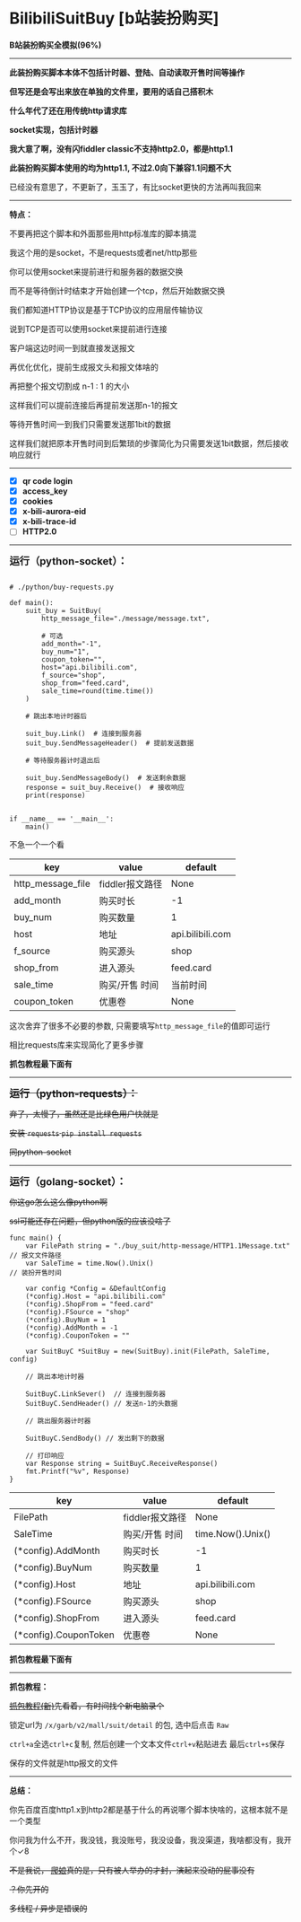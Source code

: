 # BilibiliSuitBuy [b站装扮购买]

**B站装扮购买全模拟(96%)**

------------------------------------------------

**此装扮购买脚本本体不包括计时器、登陆、自动读取开售时间等操作**

**但写还是会写出来放在单独的文件里，要用的话自己搭积木**

**什么年代了还在用传统http请求库**

**socket实现，包括计时器**

**我大意了啊，没有闪fiddler classic不支持http2.0，都是http1.1**

**此装扮购买脚本使用的均为http1.1, 不过2.0向下兼容1.1问题不大**

已经没有意思了，不更新了，玉玉了，有比socket更快的方法再叫我回来

------------------------------------------------

**特点：**

不要再把这个脚本和外面那些用http标准库的脚本搞混

我这个用的是socket，不是requests或者net/http那些

你可以使用socket来提前进行和服务器的数据交换

而不是等待倒计时结束才开始创建一个tcp，然后开始数据交换

我们都知道HTTP协议是基于TCP协议的应用层传输协议

说到TCP是否可以使用socket来提前进行连接

客户端这边时间一到就直接发送报文

再优化优化，提前生成报文头和报文体啥的

再把整个报文切割成 n-1 : 1 的大小

这样我们可以提前连接后再提前发送那n-1的报文

等待开售时间一到我们只需要发送那1bit的数据

这样我们就把原本开售时间到后繁琐的步骤简化为只需要发送1bit数据，然后接收响应就行

------------------------------------------------

- [x] **qr code login**
- [x] **access_key**
- [x] **cookies**
- [x] **x-bili-aurora-eid**
- [x] **x-bili-trace-id**
- [ ] **HTTP2.0**

------------------------------------------------

<font size=4>**运行（python-socket）：**</font>

```

# ./python/buy-requests.py

def main():
    suit_buy = SuitBuy(
        http_message_file="./message/message.txt",

        # 可选
        add_month="-1",
        buy_num="1",
        coupon_token="",
        host="api.bilibili.com",
        f_source="shop",
        shop_from="feed.card",
        sale_time=round(time.time())
    )

    # 跳出本地计时器后
    
    suit_buy.Link()  # 连接到服务器
    suit_buy.SendMessageHeader()  # 提前发送数据
    
    # 等待服务器计时退出后
    
    suit_buy.SendMessageBody()  # 发送剩余数据
    response = suit_buy.Receive()  # 接收响应
    print(response)


if __name__ == '__main__':
    main()
```

不急一个一个看

| key               | value       | default          |
|-------------------|-------------|------------------|
| http_message_file | fiddler报文路径 | None             |
| add_month         | 购买时长        | -1               |
| buy_num           | 购买数量        | 1                |
| host              | 地址          | api.bilibili.com |
| f_source          | 购买源头        | shop             |
| shop_from         | 进入源头        | feed.card        |
| sale_time         | 购买/开售 时间    | 当前时间             |
| coupon_token      | 优惠卷         | None             |

这次舍弃了很多不必要的参数, 只需要填写```http_message_file```的值即可运行

相比requests库来实现简化了更多步骤

**抓包教程最下面有**

------------------------------------------------

~~<font size=4>**运行（python-requests）：**</font>~~

~~弃了，太慢了，虽然还是比绿色用户快就是~~

~~安装 ```requests``` ``` pip install requests ```~~

~~同python-socket~~

------------------------------------------------
<font size=4>**运行（golang-socket）：**</font>

~~你这go怎么这么像python啊~~

~~ssl可能还存在问题，但python版的应该没啥了~~

```
func main() {
	var FilePath string = "./buy_suit/http-message/HTTP1.1Message.txt" // 报文文件路径
	var SaleTime = time.Now().Unix()                                   // 装扮开售时间

	var config *Config = &DefaultConfig
	(*config).Host = "api.bilibili.com"
	(*config).ShopFrom = "feed.card"
	(*config).FSource = "shop"
	(*config).BuyNum = 1
	(*config).AddMonth = -1
	(*config).CouponToken = ""

	var SuitBuyC *SuitBuy = new(SuitBuy).init(FilePath, SaleTime, config)

	// 跳出本地计时器

	SuitBuyC.LinkSever()  // 连接到服务器
	SuitBuyC.SendHeader() // 发送n-1的头数据

	// 跳出服务器计时器

	SuitBuyC.SendBody() // 发出剩下的数据

	// 打印响应
	var Response string = SuitBuyC.ReceiveResponse()
	fmt.Printf("%v", Response)
}
```

| key                   | value       | default           |
|-----------------------|-------------|-------------------|
| FilePath          | fiddler报文路径 | None              |
| SaleTime    | 购买/开售 时间    | time.Now().Unix() |
| (*config).AddMonth    | 购买时长        | -1                |
| (*config).BuyNum      | 购买数量        | 1                 |
| (*config).Host        | 地址          | api.bilibili.com  |
| (*config).FSource     | 购买源头        | shop              |
| (*config).ShopFrom    | 进入源头        | feed.card         |
| (*config).CouponToken | 优惠卷         | None              |

**抓包教程最下面有**

------------------------------------------------

**抓包教程：**

~~[抓包教程(新)](https://www.bilibili.com/video/BV1Re411g7f5/)先看着，有时间找个新电脑录个~~

锁定url为 ```/x/garb/v2/mall/suit/detail``` 的包, 选中后点击 ```Raw```

```ctrl+a```全选```ctrl+c```复制, 然后创建一个文本文件```ctrl+v```粘贴进去 最后```ctrl+s```保存

保存的文件就是http报文的文件

------------------------------------------------
**总结：**

你先百度百度http1.x到http2都是基于什么的再说哪个脚本快啥的，这根本就不是一个类型

你问我为什么不开，我没钱，我没账号，我没设备，我没渠道，我啥都没有，我开个✓8

~~不是我说， [爬娘](https://space.bilibili.com/647193094)真的是，只有被人举办的才封，演起来没动的屁事没有~~

~~？你先开的~~

~~多线程 / 异步是错误的~~
